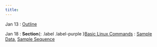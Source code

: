 ```yaml
---
title: 
---
```


Jan 13
: [Outline](../assets/content/Week01_outline.docx)

Jan 18
: **Section**{: .label .label-purple }[Basic Linux Commands](../assets/content/Useful_Linux_Commands.pdf)
  : [Sample Data](../assets/content/Sample_Data.csv), [Sample Sequence](../assets/content/sample_Sequence.fasta)

<!-- Jan 20
: [Navigation and Paths](#)
  : [1.2](#), [2.1](#)

Jan 25
: **Lab**{: .label .label-purple } [Loops and Recursion](#)

Jan 27
: [Search Commands](#)
  : [2.1](#)
: **HW 1 due**{: .label .label-red } -->
